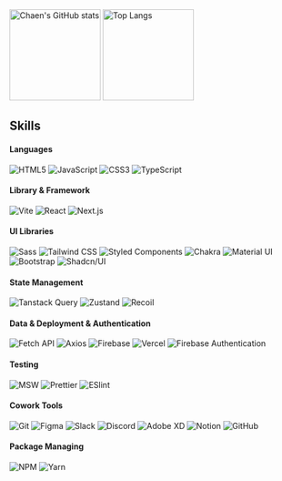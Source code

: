 <div>
  <img src="https://github-readme-stats.vercel.app/api?username=pcwadarong&show_icons=true&theme=buefy" alt="Chaen's GitHub stats" height="160" />
  <img src="https://github-readme-stats.vercel.app/api/top-langs/?username=pcwadarong&layout=compact&theme=buefy" alt="Top Langs" height="160" />
</div>

## Skills

#### Languages

<!-- Python C -->
<div>
  <img src="https://img.shields.io/badge/HTML5-FFCDDC?style=flat&logo=html5&logoColor=black" alt="HTML5"/>
  <img src="https://img.shields.io/badge/JavaScript-FFCDDC?style=flat&logo=javascript&logoColor=black" alt="JavaScript"/>
  <img src="https://img.shields.io/badge/CSS3-FFCDDC?style=flat&logo=css3&logoColor=black" alt="CSS3"/>
  <img src="https://img.shields.io/badge/Typescript-FFCDDC?style=flat&logo=typescript&logoColor=black" alt="TypeScript"/>
</div>

#### Library & Framework

<div>
  <img src="https://img.shields.io/badge/Vite-E6CDFF?style=flat&logo=vite&logoColor=black" alt="Vite"/>
  <img src="https://img.shields.io/badge/React-E6CDFF?style=flat&logo=react&logoColor=black" alt="React"/>
  <img src="https://img.shields.io/badge/Next.js-E6CDFF?style=flat&logo=nextdotjs&logoColor=black" alt="Next.js"/>
  <!-- <img src="https://img.shields.io/badge/Three.js-E6CDFF?style=flat&logo=threedotjs&logoColor=black" alt="Three.js"/> -->
</div>

#### UI Libraries

<!-- Styled Components, Emotion -->

<div>
 <img src="https://img.shields.io/badge/Sass-CDE1FF?logo=sass&logoColor=black&style=flat" alt="Sass"/>
  <img src="https://img.shields.io/badge/Tailwind CSS-CDE1FF?style=flat&logo=tailwindcss&logoColor=black" alt="Tailwind CSS"/>
  <img src="https://img.shields.io/badge/Styled Components-CDE1FF?logo=styledComponents&logoColor=black&style=flat" alt="Styled Components"/>
  <img src="https://img.shields.io/badge/Chakra-CDE1FF?logo=chakraUi&logoColor=black&style=flat" alt="Chakra"/>
  <img src="https://img.shields.io/badge/Material UI-CDE1FF?style=flat&logo=mui&logoColor=black" alt="Material UI"/>
  <img src="https://img.shields.io/badge/Bootstrap-CDE1FF?style=flat&logo=bootstrap&logoColor=black" alt="Bootstrap"/>
  <img src="https://img.shields.io/badge/shadcn/ui-CDE1FF?style=flat&logo=shadcn/ui&logoColor=black" alt="Shadcn/UI"/>
</div>

<!-- ### App

<div>
  <img src="https://img.shields.io/badge/Flutter-02569B?style=flat&logo=flutter&logoColor=black" alt="Flutter"/>
  <img src="https://img.shields.io/badge/React Native-20232A?style=flat&logo=react&logoColor=61DAFB" alt="React Native"/>
  <img src="https://img.shields.io/badge/Expo-000020?style=flat&logo=expo&logoColor=black" alt="Expo"/>
</div> -->

#### State Management

<div>
  <!-- <img src="https://img.shields.io/badge/👻 Jotai-D1F4EF?style=flat&logo=none&logoColor=black" alt="Jotai"/> -->
  <img src="https://img.shields.io/badge/Tanstack Query-D1F4EF?style=flat&logo=reactquery&logoColor=black" alt="Tanstack Query"/>
  <img src="https://img.shields.io/badge/🐻 Zustand-D1F4EF?style=flat&logo=none&logoColor=black" alt="Zustand"/>
  <img src="https://img.shields.io/badge/Recoil-D1F4EF?style=flat&logo=recoil&logoColor=black" alt="Recoil"/>
</div>

<!-- #### Animation

<div>
  <img src="https://img.shields.io/badge/GSAP-E2F4D1?style=flat&logo=greensock&logoColor=black" alt="GSAP"/>
  <img src="https://img.shields.io/badge/React Spring-E2F4D1?style=flat&logo=react&logoColor=black" alt="React Spring"/>
  <img src="https://img.shields.io/badge/Framer Motion-E2F4D1?style=flat&logo=framer&logoColor=black" alt="Framer Motion"/>
</div> -->

#### Data & Deployment & Authentication

<div>
<!--   <img src="https://img.shields.io/badge/GraphQL-FEFCD7?style=flat&logo=graphql&logoColor=black" alt="GraphQL"/>
  <img src="https://img.shields.io/badge/REST API-FEFCD7?style=flat&logo=iCloud&logoColor=black" alt="REST API"/>
 <img src="https://img.shields.io/badge/OAuth-FEFCD7?style=flat&logo=oauth&logoColor=black" alt="OAuth"/>
 <img src="https://img.shields.io/badge/JWT-FEFCD7?style=flat&logo=JSON Web Tokens&logoColor=black" alt="JWT"/>
<img src="https://img.shields.io/badge/NextAuth-FEFCD7?style=flat&logo=nextdotjs&logoColor=black" alt="NextAuth"/> -->
  <img src="https://img.shields.io/badge/Fetch API-FEFCD7?style=flat&logo=iCloud&logoColor=black" alt="Fetch API"/>
  <img src="https://img.shields.io/badge/Axios-FEFCD7?style=flat&logo=axios&logoColor=black" alt="Axios"/>
 <img src="https://img.shields.io/badge/Firebase-FEFCD7?style=flat&logo=firebase&logoColor=black" alt="Firebase"/>
  <img src="https://img.shields.io/badge/Vercel-FEFCD7?style=flat&logo=vercel&logoColor=black" alt="Vercel"/>
 <img src="https://img.shields.io/badge/Firebase Authentication-FEFCD7?style=flat&logo=firebase&logoColor=black" alt="Firebase Authentication"/>
</div>

#### Testing

<!-- 
정적 테스트 (실행 x 테스트) - eslint, prettier
유닛 테스트 (단독 환경에서 테스트) - Jest, react testing library, mocha(백엔드), jasmin(백엔드)
통합 테스트 (여러 개의 모듈을 연결하고 테스트 / ui, api 상호작용 / ui 변경)
E2E 테스트 (실제 사용자 환경 테스트) -  Cypress(고전), Playwright

Vite를 쓸 경우 jest 대신 vitest
storybook은 공통 컴포넌트를 개발하고 올려두는 역할, 문서와 함께 정리
 -->

<div>
  <!-- <img src="https://img.shields.io/badge/Jest-FED7F3?style=flat&logo=jest&logoColor=black" alt="Jest"/>
  <img src="https://img.shields.io/badge/React Testing Library-FED7F3?style=flat&logo=testinglibrary&logoColor=black" alt="React Testing Library"/> -->
  <img src="https://img.shields.io/badge/MSW-FED7F3?style=flat&logo=mockServiceWorker&logoColor=black" alt="MSW"/>
  <img src="https://img.shields.io/badge/Prettier-FED7F3?style=flat&logo=prettier&logoColor=black" alt="Prettier"/>
  <img src="https://img.shields.io/badge/Eslint-FED7F3?style=flat&logo=eslint&logoColor=black" alt="ESlint"/>

</div>

#### Cowork Tools

<div>
<!--   <img src="https://img.shields.io/badge/Storybook-D8EFFF?style=flat&logo=storybook&logoColor=black" alt="Storybook"/> -->
  <img src="https://img.shields.io/badge/Git-D8EFFF?style=flat&logo=git&logoColor=black" alt="Git"/>
  <img src="https://img.shields.io/badge/Figma-D8EFFF?style=flat&logo=Figma&logoColor=black" alt="Figma"/>
  <img src="https://img.shields.io/badge/Slack-D8EFFF?style=flat&logo=Slack&logoColor=black" alt="Slack"/>
  <img src="https://img.shields.io/badge/Discord-D8EFFF?style=flat&logo=Discord&logoColor=black" alt="Discord"/>
  <img src="https://img.shields.io/badge/Adobe XD-D8EFFF?style=flat&logo=adobexd&logoColor=black" alt="Adobe XD"/>
  <img src="https://img.shields.io/badge/Notion-D8EFFF?style=flat&logo=Notion&logoColor=black" alt="Notion"/>
  <img src="https://img.shields.io/badge/GitHub-D8EFFF?style=flat&logo=GitHub&logoColor=black" alt="GitHub"/>
</div>

#### Package Managing

<div>
  <img src="https://img.shields.io/badge/NPM-EAFED7?style=flat&logo=npm&logoColor=black" alt="NPM"/>
  <!-- <img src="https://img.shields.io/badge/PNPM-EAFED7?style=flat&logo=pnpm&logoColor=black" alt="PNPM"/> -->
  <img src="https://img.shields.io/badge/Yarn-EAFED7?style=flat&logo=yarn&logoColor=black" alt="Yarn"/>
</div>

